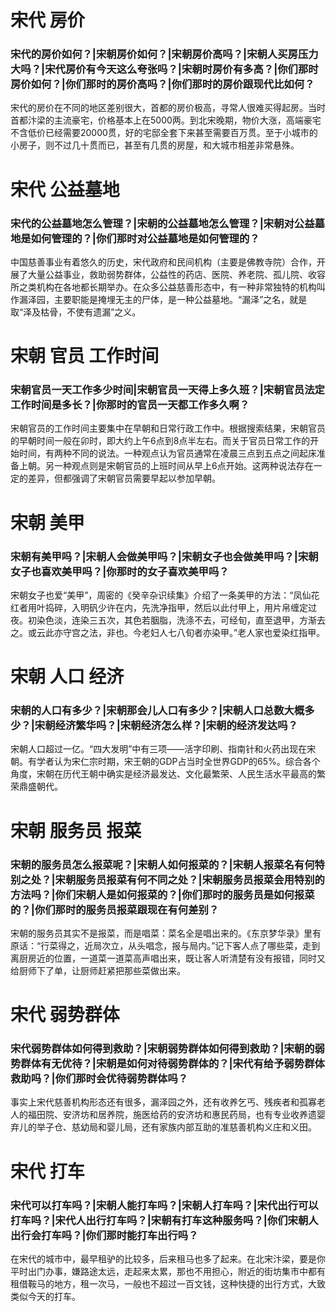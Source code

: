 # 宋代 房价

### 宋代的房价如何？|宋朝房价如何？|宋朝房价高吗？|宋朝人买房压力大吗？|宋代房价有今天这么夸张吗？|宋朝时房价有多高？|你们那时房价如何？|你们那时的房价高吗？|你们那时的房价跟现代比如何？

宋代的房价在不同的地区差别很大，首都的房价极高，寻常人很难买得起房。当时首都汴梁的主流豪宅，价格基本上在5000两。到北宋晚期，物价大涨，高端豪宅不含低价已经需要20000贯，好的宅邸全套下来甚至需要百万贯。至于小城市的小房子，则不过几十贯而已，甚至有几贯的房屋，和大城市相差非常悬殊。



# 宋代 公益墓地

### 宋代的公益墓地怎么管理？|宋朝的公益墓地怎么管理？|宋朝对公益墓地是如何管理的？|你们那时对公益墓地是如何管理的？

中国慈善事业有着悠久的历史，宋代政府和民间机构（主要是佛教寺院）合作，开展了大量公益事业，救助弱势群体，公益性的药店、医院、养老院、孤儿院、收容所之类机构在各地都长期举办。在众多公益慈善形态中，有一种非常独特的机构叫作漏泽园，主要职能是掩埋无主的尸体，是一种公益墓地。“漏泽”之名，就是取“泽及枯骨，不使有遗漏”之义。



# 宋朝 官员 工作时间

### 宋朝官员一天工作多少时间|宋朝官员一天得上多久班？|宋朝官员法定工作时间是多长？|你那时的官员一天都工作多久啊？

宋朝官员的工作时间主要集中在早朝和日常行政工作中。根据搜索结果，宋朝官员的早朝时间一般在卯时，即大约上午6点到8点半左右。而关于官员日常工作的开始时间，有两种不同的说法。一种观点认为官员通常在凌晨三点到五点之间起床准备上朝。另一种观点则是宋朝官员的上班时间从早上6点开始。这两种说法存在一定的差异，但都强调了宋朝官员需要早起以参加早朝。



# 宋朝 美甲

### 宋朝有美甲吗？|宋朝人会做美甲吗？|宋朝女子也会做美甲吗？|宋朝女子也喜欢美甲吗？|你那时的女子喜欢美甲吗？

宋朝女子也爱“美甲”，周密的《癸辛杂识续集》介绍了一条美甲的方法：“凤仙花红者用叶捣碎，入明矾少许在内，先洗净指甲，然后以此付甲上，用片帛缠定过夜。初染色淡，连染三五次，其色若胭脂，洗涤不去，可经旬，直至退甲，方渐去之。或云此亦守宫之法，非也。今老妇人七八旬者亦染甲。”老人家也爱染红指甲。



# 宋朝 人口 经济

### 宋朝的人口有多少？|宋朝那会儿人口有多少？|宋朝人口总数大概多少？|宋朝经济繁华吗？|宋朝经济怎么样？|宋朝的经济发达吗？

宋朝人口超过一亿。“四大发明”中有三项——活字印刷、指南针和火药出现在宋朝。有学者认为宋仁宗时期，宋王朝的GDP占当时全世界GDP的65%。综合各个角度，宋朝在历代王朝中确实是经济最发达、文化最繁荣、人民生活水平最高的繁荣鼎盛朝代。



# 宋朝 服务员 报菜

### 宋朝的服务员怎么报菜呢？|宋朝人如何报菜的？|宋朝人报菜名有何特别之处？|宋朝服务员报菜有何不同之处？|宋朝服务员报菜会用特别的方法吗？|你们宋朝人是如何报菜的？|你们那时的服务员是如何报菜的？|你们那时的服务员报菜跟现在有何差别？

宋朝的服务员其实不是报菜，而是唱菜：菜名全是唱出来的。《东京梦华录》里有原话：“行菜得之，近局次立，从头唱念，报与局内。”记下客人点了哪些菜，走到离厨房近的位置，一道菜一道菜高声唱出来，既让客人听清楚有没有报错，同时又给厨师下了单，让厨师赶紧把那些菜做出来。



# 宋代 弱势群体

### 宋代弱势群体如何得到救助？|宋朝弱势群体如何得到救助？|宋朝的弱势群体有无优待？|宋朝是如何对待弱势群体的？|宋代有给予弱势群体救助吗？|你们那时会优待弱势群体吗？

事实上宋代慈善机构形态还有很多，漏泽园之外，还有收养乞丐、残疾者和孤寡老人的福田院、安济坊和居养院，施医给药的安济坊和惠民药局，也有专业收养遗婴弃儿的举子仓、慈幼局和婴儿局，还有家族内部互助的准慈善机构义庄和义田。



# 宋代 打车

### 宋代可以打车吗？|宋朝人能打车吗？|宋朝人打车吗？|宋代出行可以打车吗？|宋代人出行打车吗？|宋朝有打车这种服务吗？|你们宋朝人出行会打车吗？|你们那时能打车出行吗？

在宋代的城市中，最早租驴的比较多，后来租马也多了起来。在北宋汴梁，要是你平时出门办事，嫌路途太远，走起来太累，那也不用担心，附近的街坊集市中都有租借鞍马的地方，租一次马，一般也不超过一百文钱，这种快捷的出行方式，大致类似今天的打车。



